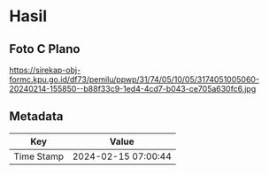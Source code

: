 # Hasil

## Foto C Plano

https://sirekap-obj-formc.kpu.go.id/df73/pemilu/ppwp/31/74/05/10/05/3174051005060-20240214-155850--b88f33c9-1ed4-4cd7-b043-ce705a630fc6.jpg


## Metadata

| Key        | Value               |
| ---------- | ------------------- |
| Time Stamp | 2024-02-15 07:00:44 |



